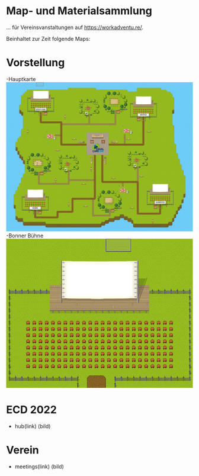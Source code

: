 # Map- und Materialsammlung 
... für Vereinsvanstaltungen auf https://workadventu.re/.

Beinhaltet zur Zeit folgende Maps:
# Vorstellung
  -Hauptkarte
  ![map](./material/bilder/vorstellung-main.png)
  -Bonner Bühne
  ![map](./material/bilder/vorstellung-bonn.png)
# ECD 2022
  - hub(link)
  (bild)

# Verein
  - meetings(link)
  (bild)
